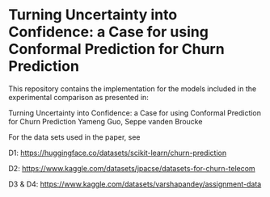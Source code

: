 # Turning Uncertainty into Confidence: a Case for using Conformal Prediction for Churn Prediction


This repository contains the implementation for the models included in the experimental comparison as presented in:

Turning Uncertainty into Confidence: a Case for using Conformal Prediction for Churn Prediction Yameng Guo, Seppe vanden Broucke

For the data sets used in the paper, see

D1: https://huggingface.co/datasets/scikit-learn/churn-prediction

D2: https://www.kaggle.com/datasets/jpacse/datasets-for-churn-telecom

D3 & D4: https://www.kaggle.com/datasets/varshapandey/assignment-data 
